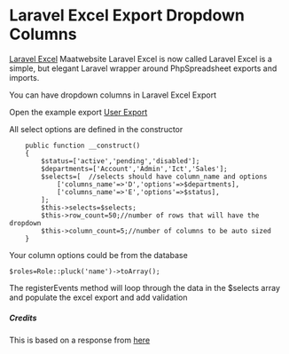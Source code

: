 # Laravel Excel Export Dropdown Columns
[Laravel Excel](https://github.com/SpartnerNL/Laravel-Excel)
Maatwebsite Laravel Excel is now called Laravel Excel
is a simple, but elegant Laravel wrapper around PhpSpreadsheet exports and imports.

You can have dropdown columns in Laravel Excel Export

Open the example export [User Export](https://github.com/timoye/maatwebsite-laravel-excel-export-dropdown-columns/blob/master/UserExport.php)

All select options are defined in the constructor

```
    public function __construct()
    {
        $status=['active','pending','disabled'];
        $departments=['Account','Admin','Ict','Sales'];
        $selects=[  //selects should have column_name and options
            ['columns_name'=>'D','options'=>$departments],
            ['columns_name'=>'E','options'=>$status],
        ];
        $this->selects=$selects;
        $this->row_count=50;//number of rows that will have the dropdown
        $this->column_count=5;//number of columns to be auto sized
    }
```

Your column options could be from the database

```
$roles=Role::pluck('name')->toArray();
```

The registerEvents method will loop through the data in the $selects array and populate the excel export and add validation


##### Credits
This is based on a response from [here](https://stackoverflow.com/questions/59061090/maatwebsite-laravel-excel-export-columns-with-drop-down-list)
